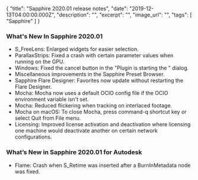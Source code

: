 {
  "title": "Sapphire 2020.01 release notes",
  "date": "2019-12-13T04:00:00.000Z",
  "description": "",
  "excerpt": "",
  "image_url": "",
  "tags": [
    "Sapphire"
  ]
}


### What's New In Sapphire 2020.01
* S_FreeLens: Enlarged widgets for easier selection.
* ParallaxStrips: Fixed a crash with certain parameter values when running on the GPU.
* Windows: Fixed the cancel button in the "Plugin is starting the <App>" dialog.
* Miscellaneous improvements in the Sapphire Preset Browser.
* Sapphire Flare Designer: Favorites now update without restarting the Flare Designer.
* Mocha: Mocha now uses a default OCIO config file if the OCIO environment variable isn't set.
* Mocha: Reduced flickering when tracking on interlaced footage.
* Mocha on macOS: To close Mocha, press command-q shortcut key or select Quit from File menu.
* Licensing: Improved license activation and deactivation where licensing one machine would deactivate another on certain network configurations.

### What’s New in Sapphire 2020.01 for Autodesk
* Flame: Crash when S_Retime was inserted after a BurnInMetadata node was fixed.
